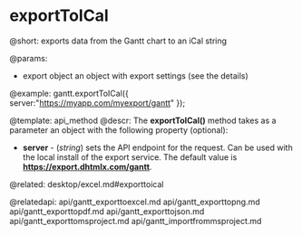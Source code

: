 exportToICal
=============

@short:
	exports data from the Gantt chart to an iCal string

@params:
- export		object		an object with export settings (see the details)


@example:
gantt.exportToICal({
    server:"https://myapp.com/myexport/gantt"
});


@template:	api_method
@descr:
The **exportToICal()** method takes as a parameter an object with the following property (optional):

- **server** - (*string*) sets the API endpoint for the request. Can be used with the local install of the export service. The default value is **https://export.dhtmlx.com/gantt**.

@related:
desktop/excel.md#exporttoical

@relatedapi:
api/gantt_exporttoexcel.md
api/gantt_exporttopng.md
api/gantt_exporttopdf.md
api/gantt_exporttojson.md
api/gantt_exporttomsproject.md
api/gantt_importfrommsproject.md
